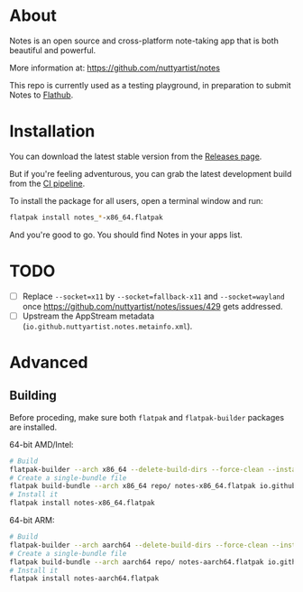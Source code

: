 # About

Notes is an open source and cross-platform note-taking app that is both beautiful and powerful.

More information at: https://github.com/nuttyartist/notes

This repo is currently used as a testing playground, in preparation to submit Notes to [Flathub](https://flathub.org/).

# Installation

You can download the latest stable version from the [Releases page](https://github.com/guihkx/flatpak-app-notes/releases).

But if you're feeling adventurous, you can grab the latest development build from the [CI pipeline](https://github.com/guihkx/flatpak-app-notes/actions/workflows/flatpak.yml).

To install the package for all users, open a terminal window and run:

```bash
flatpak install notes_*-x86_64.flatpak
```

And you're good to go. You should find Notes in your apps list.

# TODO

- [ ] Replace `--socket=x11` by `--socket=fallback-x11` and `--socket=wayland` once https://github.com/nuttyartist/notes/issues/429 gets addressed.
- [ ] Upstream the AppStream metadata (`io.github.nuttyartist.notes.metainfo.xml`).

# Advanced

## Building

Before proceding, make sure both `flatpak` and `flatpak-builder` packages are installed.

64-bit AMD/Intel:

```bash
# Build
flatpak-builder --arch x86_64 --delete-build-dirs --force-clean --install-deps-from flathub --repo repo/ --sandbox builddir/ io.github.nuttyartist.notes.yaml
# Create a single-bundle file
flatpak build-bundle --arch x86_64 repo/ notes-x86_64.flatpak io.github.nuttyartist.notes master
# Install it
flatpak install notes-x86_64.flatpak
```

64-bit ARM:

```bash
# Build
flatpak-builder --arch aarch64 --delete-build-dirs --force-clean --install-deps-from flathub --repo repo/ --sandbox builddir/ io.github.nuttyartist.notes.yaml
# Create a single-bundle file
flatpak build-bundle --arch aarch64 repo/ notes-aarch64.flatpak io.github.nuttyartist.notes master
# Install it
flatpak install notes-aarch64.flatpak
```